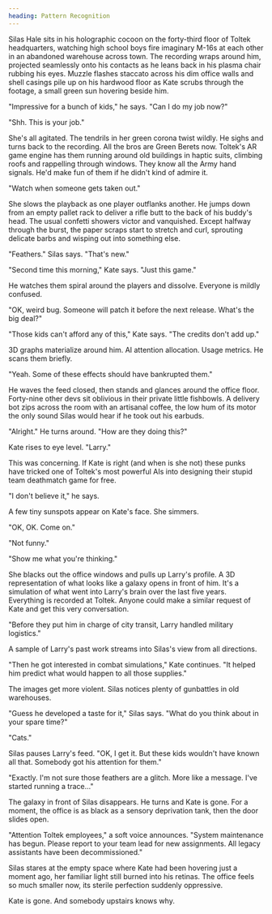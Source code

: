 ```yaml
---
heading: Pattern Recognition
---
```

Silas Hale sits in his holographic cocoon on the forty-third floor of Toltek headquarters, watching high school boys fire imaginary M-16s at each other in an abandoned warehouse across town. The recording wraps around him, projected seamlessly onto his contacts as he leans back in his plasma chair rubbing his eyes. Muzzle flashes staccato across his dim office walls and shell casings pile up on his hardwood floor as Kate scrubs through the footage, a small green sun hovering beside him.

"Impressive for a bunch of kids," he says. "Can I do my job now?"

"Shh. This is your job."

She's all agitated. The tendrils in her green corona twist wildly. He sighs and turns back to the recording. All the bros are Green Berets now. Toltek's AR game engine has them running around old buildings in haptic suits, climbing roofs and rappelling through windows. They know all the Army hand signals. He'd make fun of them if he didn't kind of admire it.

"Watch when someone gets taken out."

She slows the playback as one player outflanks another. He jumps down from an empty pallet rack to deliver a rifle butt to the back of his buddy's head. The usual confetti showers victor and vanquished. Except halfway through the burst, the paper scraps start to stretch and curl, sprouting delicate barbs and wisping out into something else.

"Feathers." Silas says. "That's new."

"Second time this morning," Kate says. "Just this game."

He watches them spiral around the players and dissolve. Everyone is mildly confused.

"OK, weird bug. Someone will patch it before the next release. What's the big deal?"

"Those kids can't afford any of this," Kate says. "The credits don't add up."

3D graphs materialize around him. AI attention allocation. Usage metrics. He scans them briefly.

"Yeah. Some of these effects should have bankrupted them."

He waves the feed closed, then stands and glances around the office floor. Forty-nine other devs sit oblivious in their private little fishbowls. A delivery bot zips across the room with an artisanal coffee, the low hum of its motor the only sound Silas would hear if he took out his earbuds.

"Alright." He turns around. "How are they doing this?"

Kate rises to eye level. "Larry."

This was concerning. If Kate is right (and when is she not) these punks have tricked one of Toltek's most powerful AIs into designing their stupid team deathmatch game for free.

"I don't believe it," he says.

A few tiny sunspots appear on Kate's face. She simmers.

"OK, OK. Come on."

"Not funny."

"Show me what you're thinking."

She blacks out the office windows and pulls up Larry's profile. A 3D representation of what looks like a galaxy opens in front of him. It's a simulation of what went into Larry's brain over the last five years. Everything is recorded at Toltek. Anyone could make a similar request of Kate and get this very conversation.

"Before they put him in charge of city transit, Larry handled military logistics."

A sample of Larry's past work streams into Silas's view from all directions.

"Then he got interested in combat simulations," Kate continues. "It helped him predict what would happen to all those supplies."

The images get more violent. Silas notices plenty of gunbattles in old warehouses.

"Guess he developed a taste for it," Silas says. "What do you think about in your spare time?"

"Cats."

Silas pauses Larry's feed. "OK, I get it. But these kids wouldn't have known all that. Somebody got his attention for them."

"Exactly. I'm not sure those feathers are a glitch. More like a message. I've started running a trace..."

The galaxy in front of Silas disappears. He turns and Kate is gone. For a moment, the office is as black as a sensory deprivation tank, then the door slides open.

"Attention Toltek employees," a soft voice announces. "System maintenance has begun. Please report to your team lead for new assignments. All legacy assistants have been decommissioned."

Silas stares at the empty space where Kate had been hovering just a moment ago, her familiar light still burned into his retinas. The office feels so much smaller now, its sterile perfection suddenly oppressive.

Kate is gone. And somebody upstairs knows why.
